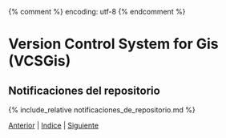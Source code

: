 {% comment %} encoding: utf-8 {% endcomment %}

# Version Control System for Gis (VCSGis)

## Notificaciones del repositorio

{% include_relative notificaciones_de_repositorio.md %}
 
[Anterior](copias_de_trabajo/conexion_con_el_repositorio.md) | [Indice](index.md) | [Siguiente](utilizacion_basica/index.md)
